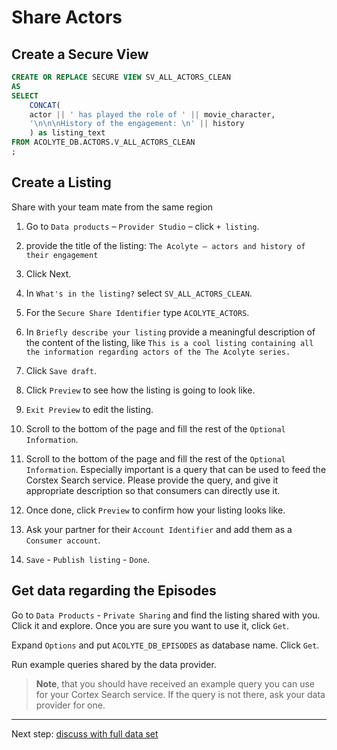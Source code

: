 # Share Actors

## Create a Secure View

```sql
CREATE OR REPLACE SECURE VIEW SV_ALL_ACTORS_CLEAN
AS
SELECT
    CONCAT(
    actor || ' has played the role of ' || movie_character,
    '\n\n\nHistory of the engagement: \n' || history
    ) as listing_text
FROM ACOLYTE_DB.ACTORS.V_ALL_ACTORS_CLEAN
;
```

## Create a Listing

Share with your team mate from the same region

1. Go to `Data products` – `Provider Studio` – click `+ listing`.

1. provide the title of the listing:
`The Acolyte – actors and history of their engagement`

1. Click Next.

1. In `What's in the listing?` select `SV_ALL_ACTORS_CLEAN`.

1. For the `Secure Share Identifier` type `ACOLYTE_ACTORS`.

1. In `Briefly describe your listing` provide a meaningful description
   of the content of the listing, like
   `This is a cool listing containing all the information regarding actors of the The Acolyte series.`

1. Click `Save draft`.

1. Click `Preview` to see how the listing is going to look like.

1. `Exit Preview` to edit the listing.

1. Scroll to the bottom of the page and fill the rest of the `Optional Information`.

1. Scroll to the bottom of the page and fill the rest of the `Optional Information`.
   Especially important is a query that can be used to feed the Corstex Search service.
   Please provide the query, and give it appropriate description so that consumers can
   directly use it.

1. Once done, click `Preview` to confirm how your listing looks like.

1. Ask your partner for their `Account Identifier` and add
them as a `Consumer account`.

1. `Save` - `Publish listing` - `Done`.

## Get data regarding the Episodes

Go to `Data Products` - `Private Sharing` and find the listing
shared with you. Click it and explore.
Once you are sure you want to use it, click `Get`.

Expand `Options` and put `ACOLYTE_DB_EPISODES` as database name.
Click `Get`.

Run example queries shared by the data provider.

> **Note**, that you should have received an example query
> you can use for your Cortex Search service. If the query
> is not there, ask your data provider for one.

---

Next step: [discuss with full data set](Path_Actors-Full_Chat.md)
